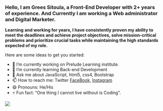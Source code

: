 ### Hello, I am Grees Sitoula, a Front-End Developer with 2+ years of experience. And Currently I am working a Web administrator and Digital Marketer.
**Learning** **and working for years, I have consistently proven my ability to meet the deadlines and achieve project
objectives, solve mission-critical problems and prioritize crucial tasks while maintaining the high standards
expected of my role.**


Here are some ideas to get you started:

- 🔭 I’m currently working on Prelude Learning institute.
- 🌱 I’m currently learning Back-end Development
- 💬 Ask me about JavaScript, html5, css4, Bootstrap
- 📫 How to reach me: Twitter [FaceBook](https://www.facebook.com/profile.php?id=100006853098723), [Instagram](https://www.instagram.com/greessitoula/)
- 😄 Pronouns: He/His
- ⚡ Fun fact: “One thing I cannot live without is Coding”.
<img src="https://github-readme-stats.vercel.app/api?username=grees25&&show_icons=true&title_color=#003300&icon_color=#003300&text_color=daf7dc&bg_color=ffffff">
